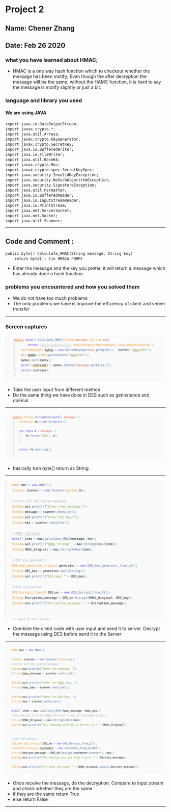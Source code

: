# Project 2
## Name: Chener Zhang
## Date: Feb 26 2020

### **what you have learned about HMAC;**
* HMAC is a one way hash function which to checkout whether the message has been motify; Even though the after decryption the message will be the same, without the HAMC function, it is hard to say the message is motify slightly or just a bit.



### **language and library you used**
#### We are using JAVA
```
import java.io.DataOutputStream;
import javax.crypto.*;
import java.util.Arrays;
import javax.crypto.KeyGenerator;
import javax.crypto.SecretKey;
import java.io.BufferedWriter;
import java.io.FileWriter;
import java.util.Base64;
import javax.crypto.Mac;
import javax.crypto.spec.SecretKeySpec;
import java.security.InvalidKeyException;
import java.security.NoSuchAlgorithmException;
import java.security.SignatureException;
import java.util.Formatter;
import java.io.BufferedReader;
import java.io.InputStreamReader;
import java.io.PrintStream;
import java.net.ServerSocket;
import java.net.Socket;
import java.util.Scanner;

```
---



## Code and Comment : 

```
public byte[] Calculate_HMAC(String message, String key)
    return byte[]; (in HMACA FORM)
```
* Enter the message and the key you prefer, it will return a message which has already done a hash function

### **problems you encountered and how you solved them**
* We do not have too much problems
* The only problems we have is improve the efficiency of client and server transfer
---

### **Screen captures** 
![HMAC](HMAC_METHOD.png)
* Take the user input from different method
* Do the same thing we have done in DES such as getInstance and doFinal
---

![String Conventer](String_conventer.png)
* basically turn byte[] return as String
---
![Client](HMAC_Client.png)
* Combine the client code with user input and send it to server.
Decrypt the message using DES before send it to the Server
---
![Server](HMAC_Server.png)
* Once receive the message, do the decryption. Compare to input stream and check whether they are the same
* if they are the same return True
* else return False
---
